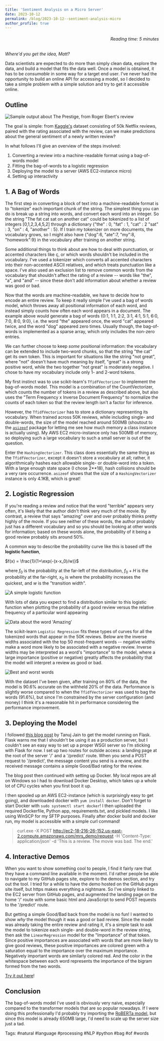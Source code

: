 ```yaml
---
title: 'Sentiment Analysis on a Micro Server'
date: 2023-10-12
permalink: /blog/2023-10-12--sentiment-analysis-micro
author_profile: true
---
```




<h6 align="right">Reading time: 5 minutes</h6> 

*Where'd you get the idea, Matt?*

Data scientists are expected to do more than simply clean data,
explore the data, and build a model that fits the data well. Once a model is obtained, it has to be
*consumable* in some way for a target end user. I've never had the opportunity to build an
online API for accessing a model, so I decided to take a simple problem with a simple solution
and try to get it accessible online.

## Outline

![Sample output about The Prestige, from Roger Ebert's review](https://raw.githubusercontent.com/MattInglisWhalen/MovieReviewSentiments/main/images/prestige.png)


The goal is simple: from 
[Kaggle's](https://www.kaggle.com/datasets/rishitjavia/netflix-movie-rating-dataset) 
dataset consisting of 50k Netflix reviews,
paired with the rating associated with the review, can we make predictions about
the general sentiment of a newly written review?

In what follows I'll give an overview of the steps involved:

1. Converting a review into a machine-readable format using a bag-of-words model
2. Fitting the bag-of-words to a logistic regression
3. Deploying the model to a server (AWS EC2-instance micro)
4. Setting up interactivity

## 1. A Bag of Words

The first step in converting a block of text into a machine-readable format
is to "tokenize" each important chunk of the string. The simplest thing you 
can do is break up a string into words, and convert each word into an integer.
So the string "The fat cat sat on another cat" could be tokenized to a list of 
integers [0,1,2,3,4,5,2] through a dictionary {"the" : 0, "fat" : 1, "cat" : 2
"sat" : 3, "on" : 4, "another" : 5}. If I train my tokenizer on more documents,
the vocabulary grows, so I might also have {"dog":6, "ate":7, "my":8, "homework":9}
in the vocabulary after training on another string.

Some additional things to think about 
are how to deal with punctuation, or accented characters like ç, or which words
shouldn't be included in the vocabulary. I've used a
tokenizer which converts all accented characters into their non-accented ASCII
relatives, and which treats punctuation like a space. I've also used an exclusion
list to remove common words from the vocabulary that shouldn't affect the 
rating of a review -- words like "the", "a", and "and" -- since these don't
add information about whether a review was good or bad.

Now that the words are machine-readable, we have to decide how to encode an
entire review. To keep it really simple I've used a bag of words model, which 
throws away all positional information of each word, and instead 
simply counts how often each word appears in a document. The example above
would generate a bag of words {0:1, 1:1, 2:2, 3:1, 4:1, 5:1, 6:0, 7:0, 8:0, 9:0}, i.e. the word "the"
appeared once, the word "cat" appeared twice, and the word "dog" appeared zero
times. Usually though, the bag-of-words is implemented as a sparse array, which 
only includes the non-zero entries.

We can further choose to keep *some* positional information: the vocabulary 
can be extended to include two-word chunks, so that the string "the cat" 
get its own token. This is important for situations like the string "not great", where
"not" doesn't have much meaning by itself, "great" is a strong 
positive word, while the two together "not great" is moderately negative. I
chose to have my vocabulary include only 1- and 2-word tokens.

My first instinct was to use scikit-learn's `TfidfVectorizer` to implement the bag-of-words
model. This model is a combination of the CountVectorizer, which
counts the number of tokens in a review as described above, but also uses
the "Term Frequency x Inverse Document Frequency" to normalize the counts of each
token so that the review length isn't a factor for inference. 

However, the `TfidfVectorizer` has to store a dictionary representing its 
vocabulary. When trained across 50K reviews, while including single- and 
double-words, the size of the model reached around 500MB (shoutout to the 
[`asizeof`](https://code.activestate.com/recipes/546530-size-of-python-objects-revised)
package for letting me see how much memory a class 
instance is actually using). My AWS EC2 micro-instance only has 500MB of memory, so
deploying such a large vocabulary to such a small server is out of the question.

Enter the `HashingVectorizer`. This class does essentially the same thing as
the `TfidfVectorizer`, except it doesn't store a vocabulary at all; rather,
it algorithmically hashes each allowable single- or double-word into a token. 
With a large enough state space (I chose 2**18), hash collisions should be 
a very rare occurrence. `asizeof` shows that the size of a `HashingVectorizer`
instance is only 4.1KB, which is great!

## 2. Logistic Regression

If you're reading a review and notice that the word "terrible" appears very
often, it's likely that the author didn't think very much of the movie. By contrast,
a review that says "amazing" over and over probably thinks pretty highly of
the movie. If you see neither of these words, the author probably just has 
a different vocabulary and so you should be looking at other words for 
information; based on these words alone, the probability of it being a good review
probably sits around 50%. 

A common way to describe the probability curve like this is based off the
**logistic function**,

$f(x) = \frac{1}{1+\exp(-(x-x_0)/w)}$

where $f_0$ is the probability at the far-left of the distribution, 
$f_0 + H$ is the probability at the far-right, $x_0$ is where the probability 
increases the quickest, and $w$ is the "transition width".

![A simple logistic function](https://raw.githubusercontent.com/MattInglisWhalen/MovieReviewSentiments/main/images/s-curve.png)

With lots of data you expect to find a distribution similar to this logistic
function when plotting the probability of a good review versus the relative
frequency of a particular word appearing

![Data about the word 'Amazing'](https://raw.githubusercontent.com/MattInglisWhalen/MovieReviewSentiments/main/images/amazing_freq_prob.png)

The scikit-learn `Logistic Regression` fits these types of curves 
for all the tokenized words that appear in the 50K reviews. Below
are the inverse widths associated with the top 50 most-frequent words -- 
negative widths make a word more likely to be associated with a negative
review. Inverse widths may be interpreted as a word's "importance" 
to the model, where a large importance (positive or negative) greatly 
affects the probability that the model will interpret a review as good or bad.

![Best and worst words](https://raw.githubusercontent.com/MattInglisWhalen/MovieReviewSentiments/main/mrs/bin/logistic_importance_1gram.png)

With the dataset I've been given, after training on 80% of the data, the
model is 90.6% accurate on the withheld 20% of the data. Performance is slightly
worse compared to when the `TfidfVectorizer` was used to bag the words (91.6%),
but since I'm constrained by the server configuration (and money) I think it's 
a reasonable hit in performance considering the performance improvement.

## 3. Deploying the Model

I followed 
[this blog post](https://towardsdatascience.com/simple-way-to-deploy-machine-learning-models-to-cloud-fd58b771fdcf)
by Tanuj Jain to get the model running on Flask. Flask warns me that I
shouldn't be using it as a production server, but I couldn't see an easy way
to set up a proper WSGI server so I'm sticking with Flask for now. I set up
two routes for outside access: a landing page at the root of the server '/'
and a '/predict' route. When you send a POST request to '/predict', the message
content you send is a review, and the received message contains a simple
Good/Bad rating for the review.

The blog post then continued with setting up Docker. My local repos are all
on Windows so I had to download Docker Desktop, which takes up a whole lot of
CPU cycles when you first boot it up.

I then spooled up an AWS EC2-instance (which is surprisingly easy to get going),
and downloaded docker with `yum install docker`. Don't forget to start Docker
with `sudo systemctl start docker`! I then uploaded the required
Dockerfile, Python app, requirements.txt, and pickled models. I like using WinSCP for my
SFTP purposes. Finally after docker build and docker run, my model is accessible
with a simple curl command!

>  curl.exe -X POST http://ec2-18-216-26-152.us-east-2.compute.amazonaws.com/mrs_demo/request 
> -H 'Content-Type: application/json' -d 'This is a review. 
> The movie was bad. The end.'


## 4. Interactive Demos

When you want to show something cool to people, I find it fairly rare that 
they have a command line available in the moment. I'd rather people be able
to navigate to my GitHub pages site, explore to the demos section, and try
out the tool. I tried for a while to have the demo hosted on the GitHub pages
site itself, but https makes everything a nightmare. So I've simply linked to
the EC2 server from GitHub pages, and augmented the landing page on the home
'/' route with some basic html and JavaScript to send POST requests to the
'/predict' route.

But getting a simple Good/Bad back from the model is no fun! I wanted to show
*why* the model though it was a good or bad review. Since the model was already
taking the entire review and rating it, it's a simple task to ask the model to 
tokenize each single- and double-word in the review string, then ask the 
`LinearRegression` model for the "Importance" of that token. Since positive
importances are associated with words that are more likely to give good reviews,
these positive importances are colored green with a saturation equal to 
the importance over the maximum importance. Negatively important words are similarly
colored red. And the color in the whitespace between each word represents the
importance of the bigram formed from the two words.

[Try it out here](http://ec2-18-216-26-152.us-east-2.compute.amazonaws.com/mrs_demo)!

## Conclusion

The bag-of-words model I've used is obviously very naive, especially compared to
the transformer models that are so popular nowadays. If I were doing this 
professionally I'd probably try importing the
[RoBERTa model](https://huggingface.co/docs/transformers/model_doc/roberta),
but since this model is already 650MB large, I'd need to scale up the server size just a tad.


Tags: #natural #language #processing #NLP #python #bag #of #words 